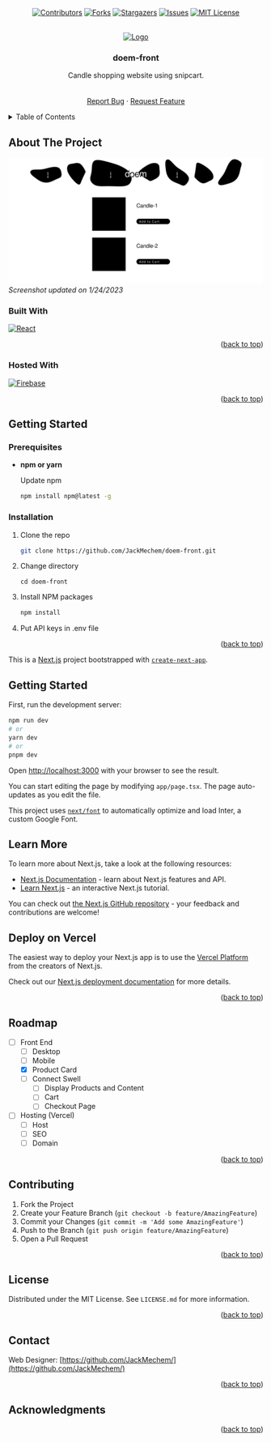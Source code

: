 <!-- Improved compatibility of back to top link: See: https://github.com/othneildrew/Best-README-Template/pull/73 -->

<a name="readme-top"></a>

<!--
*** Thanks for checking out the Best-README-Template. If you have a suggestion
*** that would make this better, please fork the repo and create a pull request
*** or simply open an issue with the tag "enhancement".
*** Don't forget to give the project a star!
*** Thanks again! Now go create something AMAZING! :D
-->

<!-- PROJECT SHIELDS -->
<!--
*** I'm using markdown "reference style" links for readability.
*** Reference links are enclosed in brackets [ ] instead of parentheses ( ).
*** See the bottom of this document for the declaration of the reference variables
*** for contributors-url, forks-url, etc. This is an optional, concise syntax you may use.
*** https://www.markdownguide.org/basic-syntax/#reference-style-links
-->
<div align="center">

[![Contributors][contributors-shield]][contributors-url]
[![Forks][forks-shield]][forks-url]
[![Stargazers][stars-shield]][stars-url]
[![Issues][issues-shield]][issues-url]
[![MIT License][license-shield]][license-url]

</div>

<!-- PROJECT LOGO -->
<br />
<div align="center">
  <a href="https://github.com/JackMechem/doem-front">
    <img src="images/logo.jpg" alt="Logo" width="200" height="200">
  </a>

<h3 align="center">doem-front</h3>

  <p align="center">
    Candle shopping website using snipcart.
    <br />
    <br />
    <br />
    <a href="https://github.com/JackMechem/doem-front/issues">Report Bug</a>
    ·
    <a href="https://github.com/JackMechem/doem-front/issues">Request Feature</a>
  </p>
</div>

<!-- TABLE OF CONTENTS -->
<details>
  <summary>Table of Contents</summary>
  <ol>
    <li>
      <a href="#about-the-project">About The Project</a>
      <ul>
        <li><a href="#built-with">Built With</a></li>
        <li><a href="#hosted-with">Hosted With</a></li>
      </ul>
    </li>
    <li>
      <a href="#getting-started">Getting Started</a>
      <ul>
        <li><a href="#prerequisites">Prerequisites</a></li>
        <li><a href="#installation">Installation</a></li>
      </ul>
    </li>
    <li><a href="#usage">Usage</a></li>
    <li><a href="#roadmap">Roadmap</a></li>
    <li><a href="#contributing">Contributing</a></li>
    <li><a href="#license">License</a></li>
    <li><a href="#contact">Contact</a></li>
    <li><a href="#acknowledgments">Acknowledgments</a></li>
  </ol>
</details>

<!-- ABOUT THE PROJECT -->

## About The Project

[![Product Name Screen Shot][product-screenshot]](https://doem-products.firebaseapp.com/)
_Screenshot updated on 1/24/2023_

### Built With

[![React][React.js]][React-url]

<p align="right">(<a href="#readme-top">back to top</a>)</p>

### Hosted With

[![Firebase](https://img.shields.io/badge/firebase-%23039BE5.svg?style=for-the-badge&logo=firebase)](https://firebase.google.com/)

<p align="right">(<a href="#readme-top">back to top</a>)</p>

<!-- GETTING STARTED -->

## Getting Started

### Prerequisites

- **npm or yarn**

  Update npm

  ```sh
  npm install npm@latest -g
  ```

### Installation

1. Clone the repo
   ```sh
   git clone https://github.com/JackMechem/doem-front.git
   ```
2. Change directory
   ```
   cd doem-front
   ```
3. Install NPM packages
   ```sh
   npm install
   ```
4. Put API keys in .env file

<p align="right">(<a href="#readme-top">back to top</a>)</p>

<!-- USAGE EXAMPLES -->

This is a [Next.js](https://nextjs.org/) project bootstrapped with [`create-next-app`](https://github.com/vercel/next.js/tree/canary/packages/create-next-app).

## Getting Started

First, run the development server:

```bash
npm run dev
# or
yarn dev
# or
pnpm dev
```

Open [http://localhost:3000](http://localhost:3000) with your browser to see the result.

You can start editing the page by modifying `app/page.tsx`. The page auto-updates as you edit the file.

This project uses [`next/font`](https://nextjs.org/docs/basic-features/font-optimization) to automatically optimize and load Inter, a custom Google Font.

## Learn More

To learn more about Next.js, take a look at the following resources:

- [Next.js Documentation](https://nextjs.org/docs) - learn about Next.js features and API.
- [Learn Next.js](https://nextjs.org/learn) - an interactive Next.js tutorial.

You can check out [the Next.js GitHub repository](https://github.com/vercel/next.js/) - your feedback and contributions are welcome!

## Deploy on Vercel

The easiest way to deploy your Next.js app is to use the [Vercel Platform](https://vercel.com/new?utm_medium=default-template&filter=next.js&utm_source=create-next-app&utm_campaign=create-next-app-readme) from the creators of Next.js.

Check out our [Next.js deployment documentation](https://nextjs.org/docs/deployment) for more details.

<p align="right">(<a href="#readme-top">back to top</a>)</p>

<!-- ROADMAP -->

## Roadmap

- [ ] Front End
  - [ ] Desktop
  - [ ] Mobile
  - [x] Product Card
  - [ ] Connect Swell
    - [ ] Display Products and Content
    - [ ] Cart
    - [ ] Checkout Page
- [ ] Hosting (Vercel)
  - [ ] Host
  - [ ] SEO
  - [ ] Domain

<p align="right">(<a href="#readme-top">back to top</a>)</p>

<!-- CONTRIBUTING -->

## Contributing

1. Fork the Project
2. Create your Feature Branch (`git checkout -b feature/AmazingFeature`)
3. Commit your Changes (`git commit -m 'Add some AmazingFeature'`)
4. Push to the Branch (`git push origin feature/AmazingFeature`)
5. Open a Pull Request

<p align="right">(<a href="#readme-top">back to top</a>)</p>

<!-- LICENSE -->

## License

Distributed under the MIT License. See `LICENSE.md` for more information.

<p align="right">(<a href="#readme-top">back to top</a>)</p>

<!-- CONTACT -->

## Contact

Web Designer: [https://github.com/JackMechem/](https://github.com/JackMechem/)

<p align="right">(<a href="#readme-top">back to top</a>)</p>

<!-- ACKNOWLEDGMENTS -->

## Acknowledgments

<!-- Website Designed for: [Zane Mechem](https://zanemechem.com) and  -->
<!--
* []()
* []()
 -->

<p align="right">(<a href="#readme-top">back to top</a>)</p>

<!-- MARKDOWN LINKS & IMAGES -->
<!-- https://www.markdownguide.org/basic-syntax/#reference-style-links -->

[contributors-shield]: https://img.shields.io/github/contributors/JackMechem/doem-front.svg?style=for-the-badge
[contributors-url]: https://github.com/JackMechem/doem-front/graphs/contributors
[forks-shield]: https://img.shields.io/github/forks/JackMechem/doem-front.svg?style=for-the-badge
[forks-url]: https://github.com/JackMechem/doem-front/network/members
[stars-shield]: https://img.shields.io/github/stars/JackMechem/doem-front.svg?style=for-the-badge
[stars-url]: https://github.com/JackMechem/doem-front/stargazers
[issues-shield]: https://img.shields.io/github/issues/JackMechem/doem-front.svg?style=for-the-badge
[issues-url]: https://github.com/JackMechem/doem-front/issues
[license-shield]: https://img.shields.io/github/license/JackMechem/doem-front.svg?style=for-the-badge
[license-url]: https://github.com/JackMechem/doem-front/blob/main/LICENSE.md
[product-screenshot]: images/screenshot.png
[React.js]: https://img.shields.io/badge/React-20232A?style=for-the-badge&logo=react&logoColor=61DAFB
[React-url]: https://reactjs.org/
